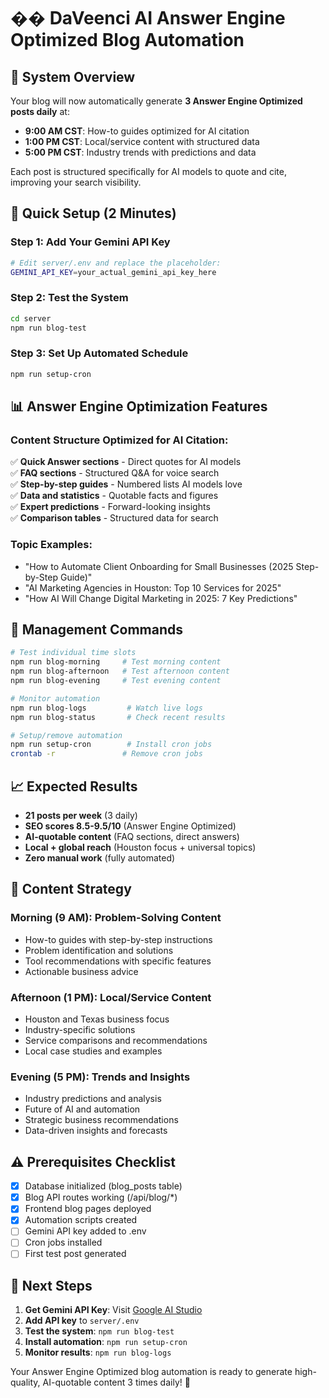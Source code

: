 # �� DaVeenci AI Answer Engine Optimized Blog Automation

## 🎯 System Overview
Your blog will now automatically generate **3 Answer Engine Optimized posts daily** at:
- **9:00 AM CST**: How-to guides optimized for AI citation
- **1:00 PM CST**: Local/service content with structured data  
- **5:00 PM CST**: Industry trends with predictions and data

Each post is structured specifically for AI models to quote and cite, improving your search visibility.

## 🚀 Quick Setup (2 Minutes)

### Step 1: Add Your Gemini API Key
```bash
# Edit server/.env and replace the placeholder:
GEMINI_API_KEY=your_actual_gemini_api_key_here
```

### Step 2: Test the System
```bash
cd server
npm run blog-test
```

### Step 3: Set Up Automated Schedule
```bash
npm run setup-cron
```

## 📊 Answer Engine Optimization Features

### Content Structure Optimized for AI Citation:
✅ **Quick Answer sections** - Direct quotes for AI models  
✅ **FAQ sections** - Structured Q&A for voice search  
✅ **Step-by-step guides** - Numbered lists AI models love  
✅ **Data and statistics** - Quotable facts and figures  
✅ **Expert predictions** - Forward-looking insights  
✅ **Comparison tables** - Structured data for search

### Topic Examples:
- "How to Automate Client Onboarding for Small Businesses (2025 Step-by-Step Guide)"
- "AI Marketing Agencies in Houston: Top 10 Services for 2025"
- "How AI Will Change Digital Marketing in 2025: 7 Key Predictions"

## 🔧 Management Commands

```bash
# Test individual time slots
npm run blog-morning     # Test morning content
npm run blog-afternoon   # Test afternoon content  
npm run blog-evening     # Test evening content

# Monitor automation
npm run blog-logs         # Watch live logs
npm run blog-status       # Check recent results

# Setup/remove automation
npm run setup-cron        # Install cron jobs
crontab -r               # Remove cron jobs
```

## 📈 Expected Results

- **21 posts per week** (3 daily)
- **SEO scores 8.5-9.5/10** (Answer Engine Optimized)
- **AI-quotable content** (FAQ sections, direct answers)
- **Local + global reach** (Houston focus + universal topics)
- **Zero manual work** (fully automated)

## 🎯 Content Strategy

### Morning (9 AM): Problem-Solving Content
- How-to guides with step-by-step instructions
- Problem identification and solutions
- Tool recommendations with specific features
- Actionable business advice

### Afternoon (1 PM): Local/Service Content  
- Houston and Texas business focus
- Industry-specific solutions
- Service comparisons and recommendations
- Local case studies and examples

### Evening (5 PM): Trends and Insights
- Industry predictions and analysis
- Future of AI and automation
- Strategic business recommendations
- Data-driven insights and forecasts

## ⚠️ Prerequisites Checklist

- [x] Database initialized (blog_posts table)
- [x] Blog API routes working (/api/blog/*)
- [x] Frontend blog pages deployed
- [x] Automation scripts created
- [ ] Gemini API key added to .env
- [ ] Cron jobs installed
- [ ] First test post generated

## 🔄 Next Steps

1. **Get Gemini API Key**: Visit [Google AI Studio](https://aistudio.google.com/app/apikey)
2. **Add API key** to `server/.env` 
3. **Test the system**: `npm run blog-test`
4. **Install automation**: `npm run setup-cron`
5. **Monitor results**: `npm run blog-logs`

Your Answer Engine Optimized blog automation is ready to generate high-quality, AI-quotable content 3 times daily! 🚀
